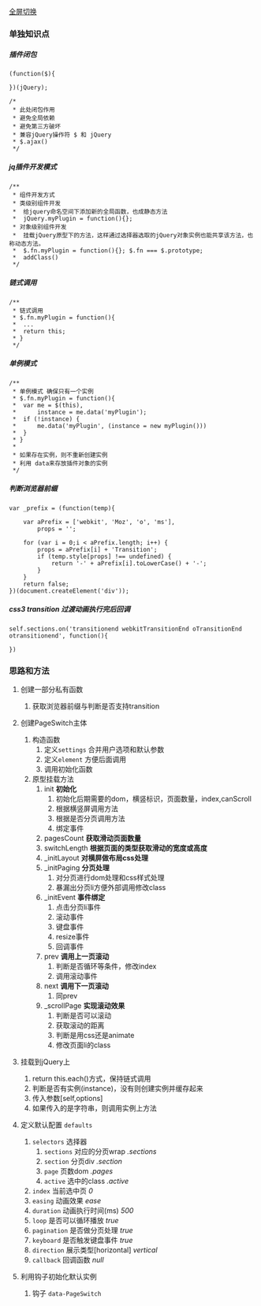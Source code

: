 [全屏切换](http://www.imooc.com/video/9951)

### 单独知识点
	
##### 插件闭包
	(function($){
	
	})(jQuery);
	
	/*
	 * 此处闭包作用
	 * 避免全局依赖
	 * 避免第三方破坏
	 * 兼容jQuery操作符 $ 和 jQuery
	 * $.ajax()
	 */

##### jq插件开发模式

	/**
	 * 组件开发方式
	 * 类级别组件开发
	 *  给jquery命名空间下添加新的全局函数，也成静态方法
	 *  jQuery.myPlugin = function(){};
	 * 对象级别组件开发
	 *  挂载jQuery原型下的方法，这样通过选择器选取的jQuery对象实例也能共享该方法，也称动态方法。
	 *  $.fn.myPlugin = function(){}; $.fn === $.prototype;
	 *  addClass()
	 */

##### 链式调用

	/**
	 * 链式调用
	 * $.fn.myPlugin = function(){
	 *  ...
	 *  return this;
	 * }
	 */


##### 单例模式

	/**
	 * 单例模式 确保只有一个实例
	 * $.fn.myPlugin = function(){
	 *  var me = $(this),
	 *      instance = me.data('myPlugin');
	 *  if (!instance) {
	 *      me.data('myPlugin', (instance = new myPlugin()))
	 *  }
	 * }
	 *
	 * 如果存在实例，则不重新创建实例
	 * 利用 data来存放插件对象的实例
	 */

##### 判断浏览器前缀

	var _prefix = (function(temp){

		var aPrefix = ['webkit', 'Moz', 'o', 'ms'],
			props = '';

		for (var i = 0;i < aPrefix.length; i++) {
			props = aPrefix[i] + 'Transition';
			if (temp.style[props] !== undefined) {
				return '-' + aPrefix[i].toLowerCase() + '-';
			}
		}
		return false;
	})(document.createElement('div'));

##### css3 transition 过渡动画执行完后回调

	self.sections.on('transitionend webkitTransitionEnd oTransitionEnd otransitionend', function(){
					
	}) 


### 思路和方法

1. 创建一部分私有函数
	1. 获取浏览器前缀与判断是否支持transition
2. 创建PageSwitch主体
	1. 构造函数
		1. 定义`settings` 合并用户选项和默认参数
		2. 定义`element` 方便后面调用
		3. 调用初始化函数
	2. 原型挂载方法
		1. init __初始化__
			1. 初始化后期需要的dom，横竖标识，页面数量，index,canScroll
			2. 根据横竖屏调用方法
			3. 根据是否分页调用方法
			4. 绑定事件
		2. pagesCount __获取滑动页面数量__
		3. switchLength __根据页面的类型获取滑动的宽度或高度__
		4. _initLayout __对横屏做布局css处理__
		5. _initPaging __分页处理__
			1. 对分页进行dom处理和css样式处理
			2. 暴漏出分页li方便外部调用修改class
		6. _initEvent __事件绑定__
			1. 点击分页li事件
			2. 滚动事件
			3. 键盘事件
			4. resize事件
			5. 回调事件
		7. prev __调用上一页滚动__
			1.  判断是否循环等条件，修改index
			2.  调用滚动事件
		8. next __调用下一页滚动__
			1. 同prev
		9. _scrollPage __实现滚动效果__
			1. 判断是否可以滚动
			2. 获取滚动的距离
			3. 判断是用css还是animate
			4. 修改页面li的class 
			 
3. 挂载到jQuery上
	1. return this.each()方式，保持链式调用
	2. 判断是否有实例(instance)，没有则创建实例并缓存起来
	3. 传入参数[self,options]
	4. 如果传入的是字符串，则调用实例上方法
4. 定义默认配置 `defaults`
	1. `selectors` 选择器
		1. `sections` 对应的分页wrap _.sections_
		2. `section` 分页div _.section_
		3. `page` 页数dom _.pages_
		4. `active` 选中的class _.active_
	2. `index` 当前选中页 _0_
	3. `easing` 动画效果 _ease_
	4. `duration` 动画执行时间(ms) _500_
	5. `loop` 是否可以循环播放 _true_
	6. `pagination` 是否做分页处理 _true_
	7. `keyboard` 是否触发键盘事件 _true_
	8. `direction` 展示类型[horizontal] _vertical_
	9. `callback` 回调函数 _null_
5. 利用钩子初始化默认实例
	1. 钩子 `data-PageSwitch`

